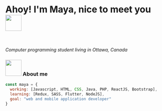 
<h1>Ahoy! I'm Maya, nice to meet you <img src="https://media.giphy.com/media/mGcNjsfWAjY5AEZNw6/giphy.gif" width="50"></h1> </br> 
<p><em> Computer programming student living in Ottawa, Canada</em></p>

 ### <img src="https://media.giphy.com/media/VgCDAzcKvsR6OM0uWg/giphy.gif" width="50"> About me   
```javascript
const maya = {
  working: [Javascript, HTML, CSS, Java, PHP, ReactJS, Bootstrap],
  learning: [Redux, SASS, Flutter, NodeJS],
  goal: "web and mobile application developer"
}
```
